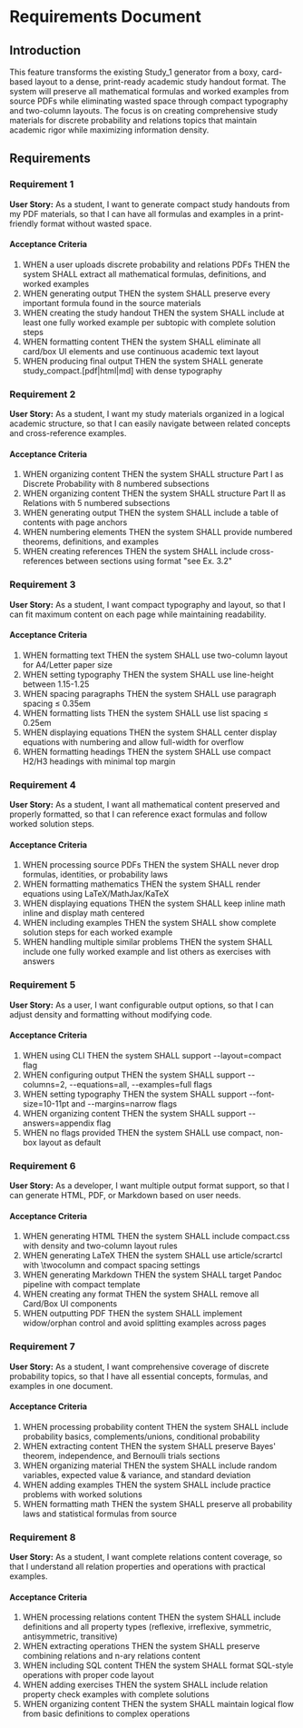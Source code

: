 # Requirements Document

## Introduction

This feature transforms the existing Study_1 generator from a boxy, card-based layout to a dense, print-ready academic study handout format. The system will preserve all mathematical formulas and worked examples from source PDFs while eliminating wasted space through compact typography and two-column layouts. The focus is on creating comprehensive study materials for discrete probability and relations topics that maintain academic rigor while maximizing information density.

## Requirements

### Requirement 1

**User Story:** As a student, I want to generate compact study handouts from my PDF materials, so that I can have all formulas and examples in a print-friendly format without wasted space.

#### Acceptance Criteria

1. WHEN a user uploads discrete probability and relations PDFs THEN the system SHALL extract all mathematical formulas, definitions, and worked examples
2. WHEN generating output THEN the system SHALL preserve every important formula found in the source materials
3. WHEN creating the study handout THEN the system SHALL include at least one fully worked example per subtopic with complete solution steps
4. WHEN formatting content THEN the system SHALL eliminate all card/box UI elements and use continuous academic text layout
5. WHEN producing final output THEN the system SHALL generate study_compact.[pdf|html|md] with dense typography

### Requirement 2

**User Story:** As a student, I want my study materials organized in a logical academic structure, so that I can easily navigate between related concepts and cross-reference examples.

#### Acceptance Criteria

1. WHEN organizing content THEN the system SHALL structure Part I as Discrete Probability with 8 numbered subsections
2. WHEN organizing content THEN the system SHALL structure Part II as Relations with 5 numbered subsections
3. WHEN generating output THEN the system SHALL include a table of contents with page anchors
4. WHEN numbering elements THEN the system SHALL provide numbered theorems, definitions, and examples
5. WHEN creating references THEN the system SHALL include cross-references between sections using format "see Ex. 3.2"

### Requirement 3

**User Story:** As a student, I want compact typography and layout, so that I can fit maximum content on each page while maintaining readability.

#### Acceptance Criteria

1. WHEN formatting text THEN the system SHALL use two-column layout for A4/Letter paper size
2. WHEN setting typography THEN the system SHALL use line-height between 1.15-1.25
3. WHEN spacing paragraphs THEN the system SHALL use paragraph spacing ≤ 0.35em
4. WHEN formatting lists THEN the system SHALL use list spacing ≤ 0.25em
5. WHEN displaying equations THEN the system SHALL center display equations with numbering and allow full-width for overflow
6. WHEN formatting headings THEN the system SHALL use compact H2/H3 headings with minimal top margin

### Requirement 4

**User Story:** As a student, I want all mathematical content preserved and properly formatted, so that I can reference exact formulas and follow worked solution steps.

#### Acceptance Criteria

1. WHEN processing source PDFs THEN the system SHALL never drop formulas, identities, or probability laws
2. WHEN formatting mathematics THEN the system SHALL render equations using LaTeX/MathJax/KaTeX
3. WHEN displaying equations THEN the system SHALL keep inline math inline and display math centered
4. WHEN including examples THEN the system SHALL show complete solution steps for each worked example
5. WHEN handling multiple similar problems THEN the system SHALL include one fully worked example and list others as exercises with answers

### Requirement 5

**User Story:** As a user, I want configurable output options, so that I can adjust density and formatting without modifying code.

#### Acceptance Criteria

1. WHEN using CLI THEN the system SHALL support --layout=compact flag
2. WHEN configuring output THEN the system SHALL support --columns=2, --equations=all, --examples=full flags
3. WHEN setting typography THEN the system SHALL support --font-size=10-11pt and --margins=narrow flags
4. WHEN organizing content THEN the system SHALL support --answers=appendix flag
5. WHEN no flags provided THEN the system SHALL use compact, non-box layout as default

### Requirement 6

**User Story:** As a developer, I want multiple output format support, so that I can generate HTML, PDF, or Markdown based on user needs.

#### Acceptance Criteria

1. WHEN generating HTML THEN the system SHALL include compact.css with density and two-column layout rules
2. WHEN generating LaTeX THEN the system SHALL use article/scrartcl with \twocolumn and compact spacing settings
3. WHEN generating Markdown THEN the system SHALL target Pandoc pipeline with compact template
4. WHEN creating any format THEN the system SHALL remove all Card/Box UI components
5. WHEN outputting PDF THEN the system SHALL implement widow/orphan control and avoid splitting examples across pages

### Requirement 7

**User Story:** As a student, I want comprehensive coverage of discrete probability topics, so that I have all essential concepts, formulas, and examples in one document.

#### Acceptance Criteria

1. WHEN processing probability content THEN the system SHALL include probability basics, complements/unions, conditional probability
2. WHEN extracting content THEN the system SHALL preserve Bayes' theorem, independence, and Bernoulli trials sections
3. WHEN organizing material THEN the system SHALL include random variables, expected value & variance, and standard deviation
4. WHEN adding examples THEN the system SHALL include practice problems with worked solutions
5. WHEN formatting math THEN the system SHALL preserve all probability laws and statistical formulas from source

### Requirement 8

**User Story:** As a student, I want complete relations content coverage, so that I understand all relation properties and operations with practical examples.

#### Acceptance Criteria

1. WHEN processing relations content THEN the system SHALL include definitions and all property types (reflexive, irreflexive, symmetric, antisymmetric, transitive)
2. WHEN extracting operations THEN the system SHALL preserve combining relations and n-ary relations content
3. WHEN including SQL content THEN the system SHALL format SQL-style operations with proper code layout
4. WHEN adding exercises THEN the system SHALL include relation property check examples with complete solutions
5. WHEN organizing content THEN the system SHALL maintain logical flow from basic definitions to complex operations